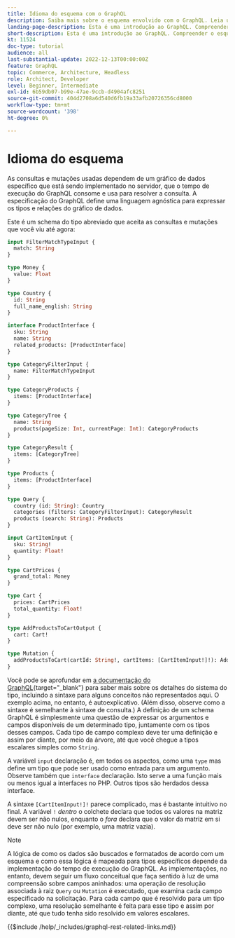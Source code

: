 ```yaml
---
title: Idioma do esquema com o GraphQL
description: Saiba mais sobre o esquema envolvido com o GraphQL. Leia uma descrição do esquema, juntamente com alguns padrões interessantes e maneiras de ler o esquema.
landing-page-description: Esta é uma introdução ao GraphQL. Compreender o esquema e como interpretar alguns dos elementos
short-description: Esta é uma introdução ao GraphQL. Compreender o esquema e como interpretar alguns dos elementos
kt: 11524
doc-type: tutorial
audience: all
last-substantial-update: 2022-12-13T00:00:00Z
feature: GraphQL
topic: Commerce, Architecture, Headless
role: Architect, Developer
level: Beginner, Intermediate
exl-id: 6b59db07-b99e-47ae-9ccb-d4904afc8251
source-git-commit: 404d2708a6d540d6fb19a33afb20726356cd8000
workflow-type: tm+mt
source-wordcount: '398'
ht-degree: 0%

---
```


# Idioma do esquema

As consultas e mutações usadas dependem de um gráfico de dados específico que está sendo implementado no servidor, que o tempo de execução do GraphQL consome e usa para resolver a consulta. A especificação do GraphQL define uma linguagem agnóstica para expressar os tipos e relações do gráfico de dados.

Este é um schema do tipo abreviado que aceita as consultas e mutações que você viu até agora:

```graphql
input FilterMatchTypeInput {
  match: String
}

type Money {
  value: Float
}

type Country {
  id: String
  full_name_english: String
}

interface ProductInterface {
  sku: String
  name: String
  related_products: [ProductInterface]
}

type CategoryFilterInput {
  name: FilterMatchTypeInput
}

type CategoryProducts {
  items: [ProductInterface]
}

type CategoryTree {
  name: String
  products(pageSize: Int, currentPage: Int): CategoryProducts
}

type CategoryResult {
  items: [CategoryTree]
}

type Products {
  items: [ProductInterface]
}

type Query {
  country (id: String): Country
  categories (filters: CategoryFilterInput): CategoryResult
  products (search: String): Products
}

input CartItemInput {
  sku: String!
  quantity: Float!
}

type CartPrices {
  grand_total: Money
}

type Cart {
  prices: CartPrices
  total_quantity: Float!
}

type AddProductsToCartOutput {
  cart: Cart!
}

type Mutation {
  addProductsToCart(cartId: String!, cartItems: [CartItemInput!]!): AddProductsToCartOutput
}
```

Você pode se aprofundar em [a documentação do GraphQL](https://graphql.org/learn/schema/){target="_blank"} para saber mais sobre os detalhes do sistema do tipo, incluindo a sintaxe para alguns conceitos não representados aqui. O exemplo acima, no entanto, é autoexplicativo. (Além disso, observe como a sintaxe é semelhante à sintaxe de consulta.) A definição de um schema GraphQL é simplesmente uma questão de expressar os argumentos e campos disponíveis de um determinado tipo, juntamente com os tipos desses campos. Cada tipo de campo complexo deve ter uma definição e assim por diante, por meio da árvore, até que você chegue a tipos escalares simples como `String`.

A variável `input` declaração é, em todos os aspectos, como uma `type` mas define um tipo que pode ser usado como entrada para um argumento. Observe também que `interface` declaração. Isto serve a uma função mais ou menos igual a interfaces no PHP. Outros tipos são herdados dessa interface.

A sintaxe `[CartItemInput!]!` parece complicado, mas é bastante intuitivo no final. A variável `!` _dentro_ o colchete declara que todos os valores na matriz devem ser não nulos, enquanto o _fora_ declara que o valor da matriz em si deve ser não nulo (por exemplo, uma matriz vazia).

>[!NOTE]
>
>A lógica de como os dados são buscados e formatados de acordo com um esquema e como essa lógica é mapeada para tipos específicos depende da implementação do tempo de execução do GraphQL. As implementações, no entanto, devem seguir um fluxo conceitual que faça sentido à luz de uma compreensão sobre campos aninhados: uma operação de resolução associada à raiz `Query` ou `Mutation` é executado, que examina cada campo especificado na solicitação. Para cada campo que é resolvido para um tipo complexo, uma resolução semelhante é feita para esse tipo e assim por diante, até que tudo tenha sido resolvido em valores escalares.

{{$include /help/_includes/graphql-rest-related-links.md}}

